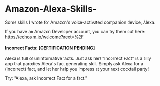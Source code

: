 # Amazon-Alexa-Skills-
Some skills I wrote for Amazon's voice-activated companion device, Alexa. 

If you have an Amazon Developer account, you can try them out here: https://echosim.io/welcome?next=%2F 

#### Incorrect Facts: [CERTIFICATION PENDING]

Alexa is full of uninformative facts. Just ask her! "Incorrect Fact" is a silly app that parodies Alexa's fact generating skill. Simply ask Alexa for a (incorrect) fact, and let her help you impress at your next cocktail party!

Try: "Alexa, ask Incorrect Fact for a fact."

